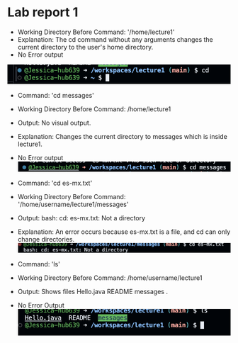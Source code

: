 # Lab report 1

* Working Directory Before Command: '/home/lecture1'
* Explanation: The cd command without any arguments changes the current directory to the user's home directory.
* No Error output

![Alt text](first.png)

* Command: 'cd messages'
* Working Directory Before Command: /home/lecture1
* Output: No visual output.
* Explanation: Changes the current directory to messages which is inside lecture1.
* No Error output
  ![Alt text](third.png)

* Command: 'cd es-mx.txt'
* Working Directory Before Command: '/home/username/lecture1/messages'
* Output: bash: cd: es-mx.txt: Not a directory
* Explanation: An error occurs because es-mx.txt is a file, and cd can only change directories.
   ![Alt text](fourth.png)


* Command: 'ls'
* Working Directory Before Command: /home/username/lecture1
* Output: Shows files Hello.java  README  messages .
* No Error Output
 ![Alt text](second.png)
